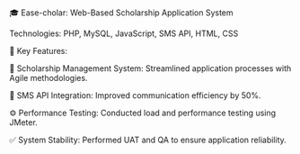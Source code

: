 🎓 Ease-cholar: Web-Based Scholarship Application System

Technologies: PHP, MySQL, JavaScript, SMS API, HTML, CSS

📌 Key Features:

📑 Scholarship Management System: Streamlined application processes with Agile methodologies.

📲 SMS API Integration: Improved communication efficiency by 50%.

⚙️ Performance Testing: Conducted load and performance testing using JMeter.

✅ System Stability: Performed UAT and QA to ensure application reliability.
